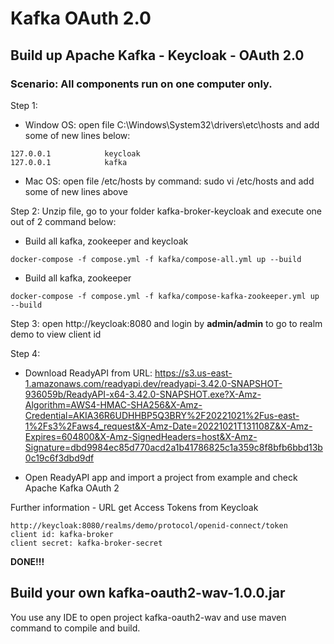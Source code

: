 # Kafka OAuth 2.0

## Build up Apache Kafka - Keycloak - OAuth 2.0

### Scenario: All components run on one computer only.
Step 1:
- Window OS: open file C:\Windows\System32\drivers\etc\hosts and add some of new lines below:
```
127.0.0.1            keycloak
127.0.0.1            kafka
```
- Mac OS: open file /etc/hosts by command: sudo vi /etc/hosts and add some of new lines above

Step 2: Unzip file, go to your folder kafka-broker-keycloak and execute one out of 2 command below:
- Build all kafka, zookeeper and keycloak
```
docker-compose -f compose.yml -f kafka/compose-all.yml up --build
```

- Build all kafka, zookeeper
```
docker-compose -f compose.yml -f kafka/compose-kafka-zookeeper.yml up --build
```

Step 3: open http://keycloak:8080 and login by **admin/admin** to go to realm demo to view client id

Step 4:
- Download ReadyAPI from URL:
https://s3.us-east-1.amazonaws.com/readyapi.dev/readyapi-3.42.0-SNAPSHOT-936059b/ReadyAPI-x64-3.42.0-SNAPSHOT.exe?X-Amz-Algorithm=AWS4-HMAC-SHA256&X-Amz-Credential=AKIA36R6UDHHBP5Q3BRY%2F20221021%2Fus-east-1%2Fs3%2Faws4_request&X-Amz-Date=20221021T131108Z&X-Amz-Expires=604800&X-Amz-SignedHeaders=host&X-Amz-Signature=dbd9984ec85d770acd2a1b41786825c1a359c8f8bfb6bbd13b0c19c6f3dbd9df

- Open ReadyAPI app and import a project from example and check Apache Kafka OAuth 2

Further information - URL get Access Tokens from Keycloak
```
http://keycloak:8080/realms/demo/protocol/openid-connect/token
client id: kafka-broker
client secret: kafka-broker-secret
```

**DONE!!!**

## Build your own kafka-oauth2-wav-1.0.0.jar

You use any IDE to open project kafka-oauth2-wav and use maven command to compile and build.